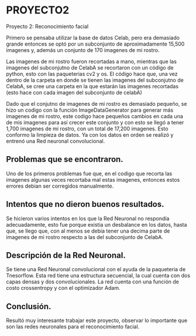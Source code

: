 # PROYECTO2
Proyecto 2: Reconocimiento facial

Primero se pensaba utilizar la base de datos Celab, pero era demasiado grande entonces se optó por un subconjunto de aproximadamente 15,500 imagenes y, además un conjunto de 170 imagenes de mi rostro.

Las imagenes de mi rostro fueron recortadas a mano, mientras que las imagenes del subconjutno de CelabA se recortaron con un código de python, esto con las paqueterias cv2 y os. El código hace que, una vez dentro de la carpeta en donde se tienen las imagenes del subconjutno de CelabA, se cree una carpeta en la que estarán las imagenes recortadas (esto hace con cada imagen del subconjunto de celabA)

Dado que el conjutno de imagenes de mi rostro es demasiado pequeño, se hizo un codigo con la función ImageDataGenerator para generar más imagenes de mi rostro, este codigo hace pequeños cambios en cada una de mis imagenes para así crecer este conjunto y con esto se llegó a tener 1,700 imagenes de mi rostro, con un total de 17,200 imagenes.
Esto conformo la limpieza de datos. Ya con los datos en orden se realizó y entrenó una Red neuronal convolucional.


## Problemas que se encontraron.
Uno de los primeros problemas fue que, en el codigo que recorta las imagenes algunas veces recortaba mal estas imagenes, entonces estos errores debian ser corregidos manualmente.


## Intentos que no dieron buenos resultados.
Se hicieron varios intentos en los que la Red Neuronal no respondía adecuadamente, esto fue porque existia un desbalance en los datos, hasta que, se llego que, con al menos se debia tener una decima parte de imagenes de mi rostro respecto a las del subconjunto de CelabA.


## Descripción de la Red Neuronal.
Se tiene una Red Neuronal convolucional con el ayuda de la paqueteria de Tnesorflow.
Esta red tiene una estructura secuencial, la cual cuenta con dos capas densas y dos convolucionales.
La red cuenta con una función de costo crossentropy y con el optimizador Adam.


## Conclusión.
Resultó muy interesante trabajar este proyecto, observar lo importante que son las redes neuronales para el reconocimiento facial.
